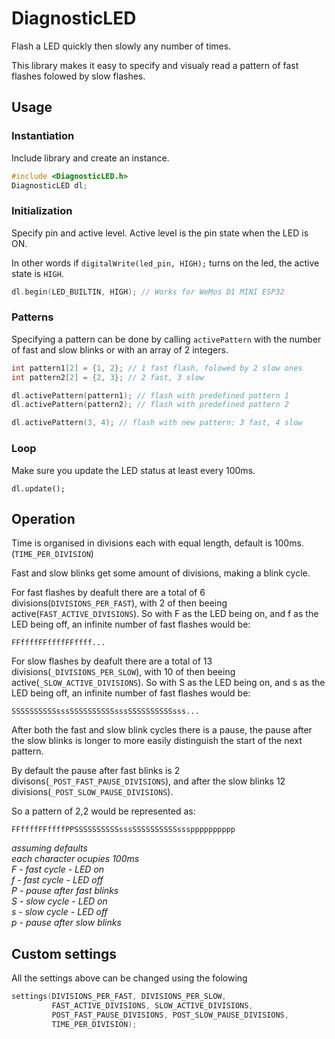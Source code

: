 # DiagnosticLED

Flash a LED quickly then slowly any number of times.

This library makes it easy to specify and visualy read a pattern of fast flashes folowed by slow flashes.

## Usage

### Instantiation

Include library and create an instance.

```c++
#include <DiagnosticLED.h>
DiagnosticLED dl;
```

### Initialization

Specify pin and active level. Active level is the pin state when the LED is ON.

In other words if ```digitalWrite(led_pin, HIGH);``` turns on the led, the active state is ```HIGH```.

```c++
dl.begin(LED_BUILTIN, HIGH); // Works for WeMos D1 MINI ESP32
```

### Patterns

Specifying a pattern can be done by calling ```activePattern``` with the number of fast and slow blinks or with an array of 2 integers.

```c++
int pattern1[2] = {1, 2}; // 1 fast flash, folowed by 2 slow ones
int pattern2[2] = {2, 3}; // 2 fast, 3 slow

dl.activePattern(pattern1); // flash with predefined pattern 1
dl.activePattern(pattern2); // flash with predefined pattern 2

dl.activePattern(3, 4); // flash with new pattern: 3 fast, 4 slow
```

### Loop

Make sure you update the LED status at least every 100ms.

```
dl.update();
```

## Operation

Time is organised in divisions each with equal length, default is 100ms. (```TIME_PER_DIVISION```)

Fast and slow blinks get some amount of divisions, making a blink cycle.

For fast flashes by deafult there are a total of 6 divisions(```DIVISIONS_PER_FAST```), with 2 of then beeing active(```FAST_ACTIVE_DIVISIONS```). So with F as the LED being on, and f as the LED being off, an infinite number of fast flashes would be:

```
FFffffFFffffFFffff...
```

For slow flashes by deafult there are a total of 13 divisions(```_DIVISIONS_PER_SLOW```), with 10 of then beeing active(```_SLOW_ACTIVE_DIVISIONS```). So with S as the LED being on, and s as the LED being off, an infinite number of fast flashes would be:

```
SSSSSSSSSSsssSSSSSSSSSSsssSSSSSSSSSSsss...
```

After both the fast and slow blink cycles there is a pause, the pause after the slow blinks is longer to more easily distinguish the start of the next pattern.

By default the pause after fast blinks is 2 divisons(```_POST_FAST_PAUSE_DIVISIONS```), and after the slow blinks 12 divisions(```_POST_SLOW_PAUSE_DIVISIONS```).

So a pattern of 2,2 would be represented as:

```
FFffffFFffffPPSSSSSSSSSSsssSSSSSSSSSSssspppppppppp
```

*assuming defaults*  
*each character ocupies 100ms*  
*F - fast cycle - LED on*  
*f - fast cycle - LED off*  
*P - pause after fast blinks*  
*S - slow cycle - LED on*  
*s - slow cycle - LED off*  
*p - pause after slow blinks*  

## Custom settings

All the settings above can be changed using the folowing

```c++
settings(DIVISIONS_PER_FAST, DIVISIONS_PER_SLOW,
         FAST_ACTIVE_DIVISIONS, SLOW_ACTIVE_DIVISIONS,
         POST_FAST_PAUSE_DIVISIONS, POST_SLOW_PAUSE_DIVISIONS,
         TIME_PER_DIVISION);
```

